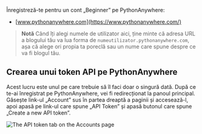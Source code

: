 Înregistreză-te pentru un cont „Beginner” pe PythonAnywhere:

* [www.pythonanywhere.com](https://www.pythonanywhere.com/)

> **Notă** Când îți alegi numele de utilizator aici, ține minte că adresa URL a blogului tău va lua forma de `numeutilizator.pythonanywhere.com`, așa că alege ori propia ta poreclă sau un nume care spune despre ce va fi blogul tău.

## Crearea unui token API pe PythonAnywhere

Acest lucru este unul pe care trebuie să îl faci doar o singură dată. După ce te-ai înregistrat pe PythonAnywhere, vei fi redirecționat la panoul principal. Găsește link-ul „Account” sus în partea dreaptă a paginii și accesează-l, apoi apasă pe link-ul care spune „API Token” și apasă butonul care spune „Create a new API token”.

![The API token tab on the Accounts page](images/pythonanywhere_create_api_token.png)